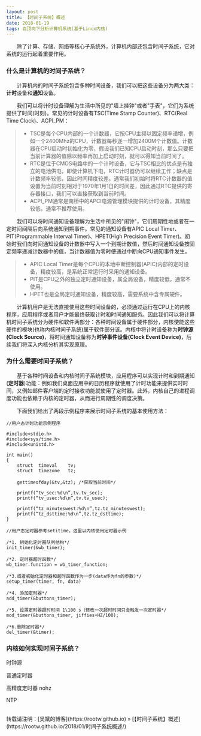 ```yaml
---
layout: post
title: 【时间子系统】概述
date: 2018-01-19 
tags: 自顶向下分析计算机系统(基于Linux内核)
---
```


&emsp;&emsp;除了计算、存储、网络等核心子系统外，计算机内部还包含时间子系统，它对系统的运行起着重要作用。

### 什么是计算机的时间子系统？

&emsp;&emsp;计算机内的时间子系统包含多种时间设备，我们可以把这些设备分为两大类：**计时**设备和**通知**设备。

&emsp;&emsp;我们可以将计时设备理解为生活中所见的"墙上挂钟"或者"手表"，它们为系统提供了时间(时刻)。常见的计时设备有TSC(Time Stamp Counter)、RTC(Real Time Clock)、ACPI_PM：

>* TSC是每个CPU内部的一个计数器，它按CPU主频以固定频率递增，例如一个2400Mhz的CPU，计数器每秒逐一增加2400M个计数值。计数器在CPU启动时初始化为零，假设我们已知CPU启动时刻，那么只要把当前计算器的值除以频率再加上启动时刻，就可以得知当前时间了。
>* RTC是位于CMOS电路中的一个计时设备，它与TSC相比的优点是有独立的电池供电，即使计算机下电，RTC计时器仍可以继续工作；缺点是计数频率较低，因此时间精度较差。通常我们初始时将RTC计数器的值设置为当前时刻相对于1970年1月1日的时间差，因此通过RTC提供的寄存器接口，我们可以直接获取到当前时间。
>* ACPI_PM通常是南桥中的APCI电源管理模块提供的计时设备，其精度较低，通常不推荐使用。

&emsp;&emsp;我们可以将时间通知设备理解为生活中所见的"闹钟"，它们周期性地或者在一定时间间隔后向系统通知到期事件。常见的通知设备有APIC Local Timer、PIT(Programmable Interval Timer)、HPET(High Precision Event Timer)。初始时我们向时间通知设备的计数器中写入一个到期计数值，然后时间通知设备按固定频率递减计数器中的值，当计数器值为零时便通过中断向CPU通知事件发生。

>* APIC Local Timer是每个CPU的本地中断控制器(APIC)内部的定时设备，精度较高，是系统正常运行时采用的通知设备。
>* PIT是CPU之外的独立定时通知设备，属全局设备，精度较低，通常不使用。
>* HPET也是全局定时通知设备，精度较高，需要系统中含专属硬件。

&emsp;&emsp;计算机用户是无法直接使用这些时间设备的，必须通过运行在CPU上的内核程序，应用程序或者用户才能最终获取计时和时间通知服务。因此我们可以将计算机时间子系统分为硬件和软件两部分：各种时间设备属于硬件部分，内核使能这些硬件的模块(也称内核时间子系统)属于软件部分该。内核中将计时设备称为**时钟源(Clock Source)**，将时间通知设备称为**时钟事件设备(Clock Event Device)**，后续我们将深入内核分析其实现原理。

### 为什么需要时间子系统？

&emsp;&emsp;基于各种时间设备和内核时间子系统模块，应用程序可以实现计时和到期通知(**定时器**)功能：例如我们桌面应用中的日历程序就使用了计时功能来提供实时时间，又例如邮件客户端的定时接收功能就使用了定时器。此外，内核自己的进程调度功能也依赖于内核的定时器，从而进行周期性的调度决策。

&emsp;&emsp;下面我们给出了两段示例程序来展示时间子系统的基本使用方法：

```
//用户态计时功能示例程序

#include<stdio.h>
#include<sys/time.h>
#include<unistd.h>

int main()
{
    struct  timeval    tv;
    struct  timezone   tz;

    gettimeofday(&tv,&tz); /*获取当前时间*/

    printf(“tv_sec:%d\n”,tv.tv_sec);
    printf(“tv_usec:%d\n”,tv.tv_usec);

    printf(“tz_minuteswest:%d\n”,tz.tz_minuteswest);
    printf(“tz_dsttime:%d\n”,tz.tz_dsttime);
}
```

```
//用户态定时器参考setitime，这里以内核使用定时器示例

/*1. 初始化定时器队列结构*/
init_timer(&wb_timer);

/*2. 定时器超时函数*/
wb_timer.function = wb_timer_function; 

/*3.或者初始化定时器和超时函数作为一步(data作为fn的参数)*/
setup_timer(timer, fn, data)    

/*4. 添加定时器*/
add_timer(&buttons_timer); 

/*5. 设置定时器超时时间 1\100 s（修改一次超时时间只会触发一次定时器*/
mod_timer(&buttons_timer, jiffies+HZ/100); 

/*6.删除定时器*/
del_timer(&timer);
```

### 内核如何实现时间子系统？

时钟源

普通定时器

高精度定时器 nohz

NTP




<br>
转载请注明：[吴斌的博客](https://rootw.github.io) » [【时间子系统】概述](https://rootw.github.io/2018/01/时间子系统概述/) 
